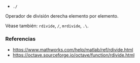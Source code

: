 - `./`

Operador de división derecha elemento por elemento.

Véase también: `rdivide`, `/`, `mrdivide`, `.\`.

### Referencias

- https://www.mathworks.com/help/matlab/ref/rdivide.html
- https://octave.sourceforge.io/octave/function/rdivide.html
